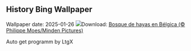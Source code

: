 ## History Bing Wallpaper
Wallpaper date: 2025-01-26
![](https://www.bing.com/th?id=OHR.FrostedBeech_ES-ES3324166189_UHD.jpg&w=1000)Download: [Bosque de hayas en Bélgica (© Philippe Moes/Minden Pictures)](https://www.bing.com/th?id=OHR.FrostedBeech_ES-ES3324166189_UHD.jpg)

Auto get programm by LtgX
